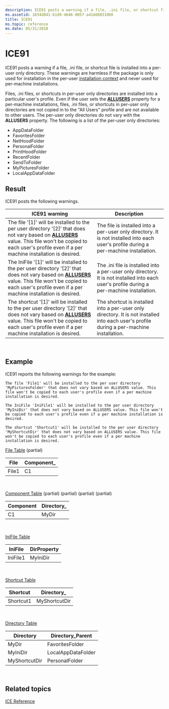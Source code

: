 ```yaml
---
description: ICE91 posts a warning if a file, .ini file, or shortcut file is installed into a per-user only directory.
ms.assetid: 1834d841-b1d9-4646-8057-a41dd88310b6
title: ICE91
ms.topic: reference
ms.date: 05/31/2018
---
```


# ICE91

ICE91 posts a warning if a file, .ini file, or shortcut file is installed into a per-user only directory. These warnings are harmless if the package is only used for installation in the per-user [installation context](installation-context.md) and never used for per-machine installations.

Files, .ini files, or shortcuts in per-user only directories are installed into a particular user's profile. Even if the user sets the [**ALLUSERS**](allusers.md) property for a per-machine installations, files, .ini files, or shortcuts in per-user only directories are not copied in to the "All Users" profile and are not available to other users. The per-user only directories do not vary with the **ALLUSERS** property. The following is a list of the per-user only directories:

-   AppDataFolder
-   FavoritesFolder
-   NetHoodFolder
-   PersonalFolder
-   PrintHoodFolder
-   RecentFolder
-   SendToFolder
-   MyPicturesFolder
-   LocalAppDataFolder

## Result

ICE91 posts the following warnings.



| ICE91 warning                                                                                                                                                                                                                            | Description                                                                                                                                |
|------------------------------------------------------------------------------------------------------------------------------------------------------------------------------------------------------------------------------------------|--------------------------------------------------------------------------------------------------------------------------------------------|
| The file '\[1\]' will be installed to the per user directory '\[2\]' that does not vary based on [**ALLUSERS**](allusers.md) value. This file won't be copied to each user's profile even if a per machine installation is desired.     | The file is installed into a per-user only directory. It is not installed into each user's profile during a per-machine installation.      |
| The IniFile '\[1\]' will be installed to the per user directory '\[2\]' that does not vary based on [**ALLUSERS**](allusers.md) value. This file won't be copied to each user's profile even if a per machine installation is desired.  | The .ini file is installed into a per-user only directory. It is not installed into each user's profile during a per-machine installation. |
| The shortcut '\[1\]' will be installed to the per user directory '\[2\]' that does not vary based on [**ALLUSERS**](allusers.md) value. This file won't be copied to each user's profile even if a per machine installation is desired. | The shortcut is installed into a per-user only directory. It is not installed into each user's profile during a per-machine installation.  |



 

## Example

ICE91 reports the following warnings for the example:

``` syntax
The file 'File1' will be installed to the per user directory 'MyPicturesFolder' that does not vary based on ALLUSERS value. This file won't be copied to each user's profile even if a per machine installation is desired.

The IniFile 'IniFile1' will be installed to the per user directory 'MyIniDir' that does not vary based on ALLUSERS value. This file won't be copied to each user's profile even if a per machine installation is desired.

The shortcut 'Shortcut1' will be installed to the per user directory 'MyShortcutDir' that does not vary based on ALLUSERS value. This file won't be copied to each user's profile even if a per machine installation is desired.
```

[File Table](file-table.md) (partial)



| File  | Component\_ |
|-------|-------------|
| File1 | C1          |



 

[Component Table](component-table.md) (partial) (partial) (partial) (partial)



| Component | Directory\_ |
|-----------|-------------|
| C1        | MyDir       |



 

[IniFile Table](inifile-table.md)



| IniFile  | DirProperty |
|----------|-------------|
| IniFile1 | MyIniDir    |



 

[Shortcut Table](shortcut-table.md)



| Shortcut  | Directory\_   |
|-----------|---------------|
| Shortcut1 | MyShortcutDir |



 

[Directory Table](directory-table.md)



| Directory     | Directory\_Parent  |
|---------------|--------------------|
| MyDir         | FavoritesFolder    |
| MyIniDir      | LocalAppDataFolder |
| MyShortcutDir | PersonalFolder     |



 

## Related topics

<dl> <dt>

[ICE Reference](ice-reference.md)
</dt> </dl>

 

 



